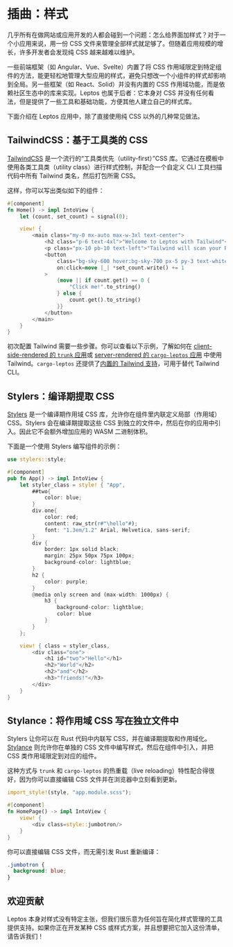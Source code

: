 # 插曲：样式

几乎所有在做网站或应用开发的人都会碰到一个问题：怎么给界面加样式？对于一个小应用来说，用一份 CSS 文件来管理全部样式就足够了。但随着应用规模的增长，许多开发者会发现纯 CSS 越来越难以维护。

一些前端框架（如 Angular、Vue、Svelte）内置了将 CSS 作用域限定到特定组件的方法，能更轻松地管理大型应用的样式，避免只想改一个小组件的样式却影响到全局。另一些框架（如 React、Solid）并没有内置的 CSS 作用域功能，而是依赖社区生态中的库来实现。Leptos 也属于后者：它本身对 CSS 并没有任何看法，但是提供了一些工具和基础功能，方便其他人建立自己的样式库。

下面介绍在 Leptos 应用中，除了直接使用纯 CSS 以外的几种常见做法。

## TailwindCSS：基于工具类的 CSS

[TailwindCSS](https://tailwindcss.com/) 是一个流行的“工具类优先（utility-first）”CSS 库。它通过在模板中使用各类工具类（utility class）进行样式控制，并配合一个自定义 CLI 工具扫描代码中所有 Tailwind 类名，然后打包所需 CSS。

这样，你可以写出类似如下的组件：

```rust
#[component]
fn Home() -> impl IntoView {
    let (count, set_count) = signal(0);

    view! {
        <main class="my-0 mx-auto max-w-3xl text-center">
            <h2 class="p-6 text-4xl">"Welcome to Leptos with Tailwind"</h2>
            <p class="px-10 pb-10 text-left">"Tailwind will scan your Rust files for Tailwind class names and compile them into a CSS file."</p>
            <button
                class="bg-sky-600 hover:bg-sky-700 px-5 py-3 text-white rounded-lg"
                on:click=move |_| *set_count.write() += 1
            >
                {move || if count.get() == 0 {
                    "Click me!".to_string()
                } else {
                    count.get().to_string()
                }}
            </button>
        </main>
    }
}
```

初次配置 Tailwind 需要一些步骤。你可以查看以下示例，了解如何在 [client-side-rendered 的 `trunk` 应用](https://github.com/leptos-rs/leptos/tree/main/examples/tailwind_csr)或 [server-rendered 的 `cargo-leptos` 应用](https://github.com/leptos-rs/leptos/tree/main/examples/tailwind_actix) 中使用 Tailwind。`cargo-leptos` 还提供了[内置的 Tailwind 支持](https://github.com/leptos-rs/cargo-leptos#site-parameters)，可用于替代 Tailwind CLI。

## Stylers：编译期提取 CSS

[Stylers](https://github.com/abishekatp/stylers) 是一个编译期作用域 CSS 库，允许你在组件里内联定义局部（作用域）CSS。Stylers 会在编译期提取这些 CSS 到独立的文件中，然后在你的应用中引入。因此它不会额外增加应用的 WASM 二进制体积。

下面是一个使用 Stylers 编写组件的示例：

```rust
use stylers::style;

#[component]
pub fn App() -> impl IntoView {
    let styler_class = style! { "App",
        ##two{
            color: blue;
        }
        div.one{
            color: red;
            content: raw_str(r#"\hello"#);
            font: "1.3em/1.2" Arial, Helvetica, sans-serif;
        }
        div {
            border: 1px solid black;
            margin: 25px 50px 75px 100px;
            background-color: lightblue;
        }
        h2 {
            color: purple;
        }
        @media only screen and (max-width: 1000px) {
            h3 {
                background-color: lightblue;
                color: blue
            }
        }
    };

    view! { class = styler_class,
        <div class="one">
            <h1 id="two">"Hello"</h1>
            <h2>"World"</h2>
            <h2>"and"</h2>
            <h3>"friends!"</h3>
        </div>
    }
}
```

## Stylance：将作用域 CSS 写在独立文件中

Stylers 让你可以在 Rust 代码中内联写 CSS，并在编译期提取和作用域化。[Stylance](https://github.com/basro/stylance-rs) 则允许你在单独的 CSS 文件中编写样式，然后在组件中引入，并把 CSS 类作用域限定到对应的组件。

这种方式与 `trunk` 和 `cargo-leptos` 的热重载（live reloading）特性配合得很好，因为你可以直接编辑 CSS 文件并在浏览器中立刻看到更新。

```rust
import_style!(style, "app.module.scss");

#[component]
fn HomePage() -> impl IntoView {
    view! {
        <div class=style::jumbotron/>
    }
}
```

你可以直接编辑 CSS 文件，而无需引发 Rust 重新编译：

```css
.jumbotron {
  background: blue;
}
```

## 欢迎贡献

Leptos 本身对样式没有特定主张，但我们很乐意为任何旨在简化样式管理的工具提供支持。如果你正在开发某种 CSS 或样式方案，并且想要把它加入这份清单，请告诉我们！
